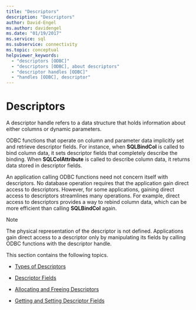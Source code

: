 ```yaml
---
title: "Descriptors"
description: "Descriptors"
author: David-Engel
ms.author: davidengel
ms.date: "01/19/2017"
ms.service: sql
ms.subservice: connectivity
ms.topic: conceptual
helpviewer_keywords:
  - "descriptors [ODBC]"
  - "descriptors [ODBC], about descriptors"
  - "descriptor handles [ODBC]"
  - "handles [ODBC], descriptor"
---
```

# Descriptors
A descriptor handle refers to a data structure that holds information about either columns or dynamic parameters.  
  
 ODBC functions that operate on column and parameter data implicitly set and retrieve descriptor fields. For instance, when **SQLBindCol** is called to bind column data, it sets descriptor fields that completely describe the binding. When **SQLColAttribute** is called to describe column data, it returns data stored in descriptor fields.  
  
 An application calling ODBC functions need not concern itself with descriptors. No database operation requires that the application gain direct access to descriptors. However, for some applications, gaining direct access to descriptors streamlines many operations. For example, direct access to descriptors provides a way to rebind column data, which can be more efficient than calling **SQLBindCol** again.  
  
> [!NOTE]  
>  The physical representation of the descriptor is not defined. Applications gain direct access to a descriptor only by manipulating its fields by calling ODBC functions with the descriptor handle.  
  
 This section contains the following topics.  
  
-   [Types of Descriptors](../../../odbc/reference/develop-app/types-of-descriptors.md)  
  
-   [Descriptor Fields](../../../odbc/reference/develop-app/descriptor-fields.md)  
  
-   [Allocating and Freeing Descriptors](../../../odbc/reference/develop-app/allocating-and-freeing-descriptors.md)  
  
-   [Getting and Setting Descriptor Fields](../../../odbc/reference/develop-app/getting-and-setting-descriptor-fields.md)
